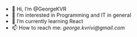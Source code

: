 - 👋 Hi, I’m @GeorgeKVR
- 👀 I’m interested in Programming and IT in general
- 🌱 I’m currently learning React
- 📫 How to reach me: _george.kvrivi@gmail.com_

<!---
GeorgeKVR/GeorgeKVR is a ✨ special ✨ repository because its `README.md` (this file) appears on your GitHub profile.
You can click the Preview link to take a look at your changes.
--->
